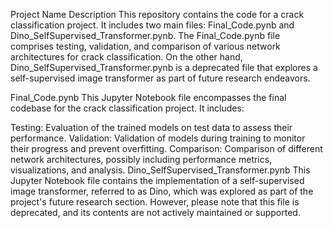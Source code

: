 Project Name
Description
This repository contains the code for a crack classification project. It includes two main files: Final_Code.pynb and Dino_SelfSupervised_Transformer.pynb. The Final_Code.pynb file comprises testing, validation, and comparison of various network architectures for crack classification. On the other hand, Dino_SelfSupervised_Transformer.pynb is a deprecated file that explores a self-supervised image transformer as part of future research endeavors.

Final_Code.pynb
This Jupyter Notebook file encompasses the final codebase for the crack classification project. It includes:

Testing: Evaluation of the trained models on test data to assess their performance.
Validation: Validation of models during training to monitor their progress and prevent overfitting.
Comparison: Comparison of different network architectures, possibly including performance metrics, visualizations, and analysis.
Dino_SelfSupervised_Transformer.pynb
This Jupyter Notebook file contains the implementation of a self-supervised image transformer, referred to as Dino, which was explored as part of the project's future research section. However, please note that this file is deprecated, and its contents are not actively maintained or supported.

